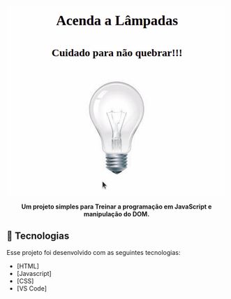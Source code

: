 
<h4 align="center">
<img align="center" alt="Lampada" src="./assets/img/Projeto.gif">


  Um projeto simples para Treinar a programação em JavaScript e manipulação do DOM.
</h4>

## :rocket: Tecnologias

Esse projeto foi desenvolvido com as seguintes tecnologias:

-  [HTML]
-  [Javascript]
-  [CSS]
-  [VS Code]

